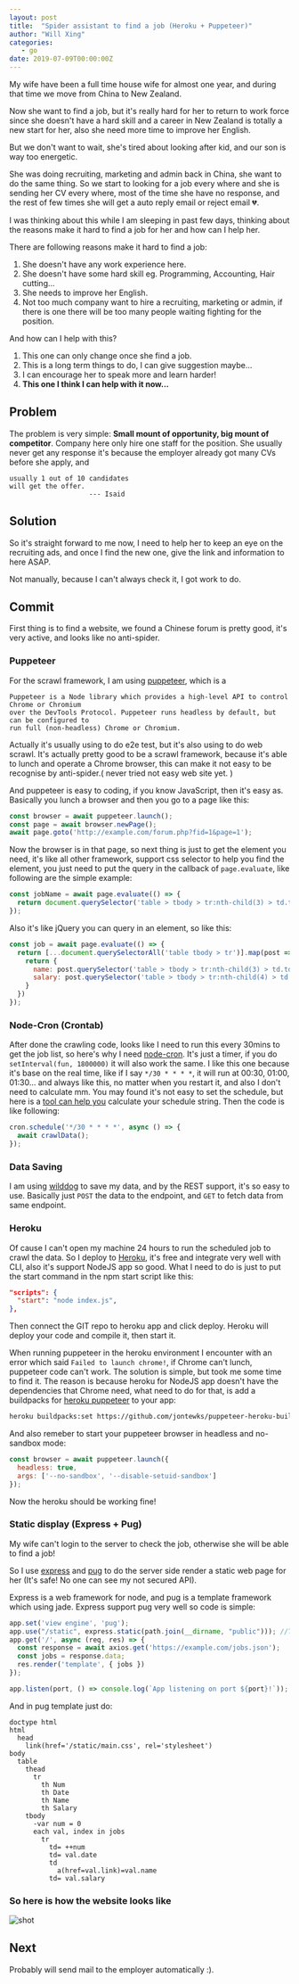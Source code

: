 ```yaml
---
layout: post
title:  "Spider assistant to find a job (Heroku + Puppeteer)"
author: "Will Xing"
categories:
   - go
date: 2019-07-09T00:00:00Z
---
```


My wife have been a full time house wife for almost one year, and during that time we move from China to New Zealand.

Now she want to find a job, but it's really hard for her to return to work force since she doesn't have a hard skill and a career in New Zealand is totally a new start for her, also she need more time to improve her English.

But we don't want to wait, she's tired about looking after kid, and our son is way too energetic.

She was doing recruiting, marketing and admin back in China, she want to do the same thing. So we start to looking for a job every where and she is sending her CV every where, most of the time she have no response, and the rest of few times she will get a auto reply email or reject email 💔.

I was thinking about this while I am sleeping in past few days, thinking about the reasons make it hard to find a job for her and how can I help her.

There are following reasons make it hard to find a job:
1. She doesn't have any work experience here.
2. She doesn't have some hard skill eg. Programming, Accounting, Hair cutting...
3. She needs to improve her English.
3. Not too much company want to hire a recruiting, marketing or admin, if there is one there will be too many people waiting fighting for the position.

And how can I help with this?
1. This one can only change once she find a job.
2. This is a long term things to do, I can give suggestion maybe...
3. I can encourage her to speak more and learn harder!
4. **This one I think I can help with it now...**

## Problem

The problem is very simple: **Small mount of opportunity, big mount of competitor**. Company here only hire one staff for the position. She usually never get any response it's because the employer already got many CVs before she apply, and
```
usually 1 out of 10 candidates
will get the offer.
                    --- Isaid
```

## Solution

So it's straight forward to me now, I need to help her to keep an eye on the recruiting ads, and once I find the new one, give the link and information to here ASAP.

Not manually, because I can't always check it, I got work to do.

## Commit

First thing is to find a website, we found a Chinese forum is pretty good, it's very active, and looks like no anti-spider.

### Puppeteer

For the scrawl framework, I am using [puppeteer](https://github.com/GoogleChrome/puppeteer), which is a

    Puppeteer is a Node library which provides a high-level API to control Chrome or Chromium
    over the DevTools Protocol. Puppeteer runs headless by default, but can be configured to
    run full (non-headless) Chrome or Chromium.

Actually it's usually using to do e2e test, but it's also using to do web scrawl. It's actually pretty good to be a scrawl framework, because it's able to lunch and operate a Chrome browser, this can make it not easy to be recognise by anti-spider.( never tried not easy web site yet. )

And puppeteer is easy to coding, if you know JavaScript, then it's easy as. Basically you lunch a browser and then you go to a page like this:

```js
const browser = await puppeteer.launch();
const page = await browser.newPage();
await page.goto('http://example.com/forum.php?fid=1&page=1');
```

Now the browser is in that page, so next thing is just to get the element you need, it's like all other framework, support css selector to help you find the element, you just need to put the query in the callback of `page.evaluate`, like following are the simple example:

```js
const jobName = await page.evaluate(() => {
  return document.querySelector('table > tbody > tr:nth-child(3) > td.td-content').innerHTML;
});
```

Also it's like jQuery you can query in an element, so like this:

```js
const job = await page.evaluate(() => {
  return [...document.querySelectorAll('table tbody > tr')].map(post => {
    return {
      name: post.querySelector('table > tbody > tr:nth-child(3) > td.td-content').innerHTML;
      salary: post.querySelector('table > tbody > tr:nth-child(4) > td.td-content').innerHTML;
    }
  })
});
```

### Node-Cron (Crontab)

After done the crawling code, looks like I need to run this every 30mins to get the job list, so here's why I need [node-cron](https://www.npmjs.com/package/node-cron). It's just a timer, if you do `setInterval(fun, 1800000)` it will also work the same. I like this one because it's base on the real time, like if I say `*/30 * * * *`, it will run at 00:30, 01:00, 01:30... and always like this, no matter when you restart it, and also I don't need to calculate mm. You may found it's not easy to set the schedule, but here is a [tool can help you](https://crontab.guru/) calculate your schedule string. Then the code is like following:

```js
cron.schedule('*/30 * * * *', async () => {
  await crawlData();
});
```

### Data Saving

I am using [wilddog](wilddog.com) to save my data, and by the REST support, it's so easy to use. Basically just `POST` the data to the endpoint, and `GET` to fetch data from same endpoint.

### Heroku

Of cause I can't open my machine 24 hours to run the scheduled job to crawl the data. So I deploy to [Heroku](heroku.com), it's free and integrate very well with CLI, also it's support NodeJS app so good. What I need to do is just to put the start command in the npm start script like this:

```json
"scripts": {
  "start": "node index.js",
},
```

Then connect the GIT repo to heroku app and click deploy. Heroku will deploy your code and compile it, then start it.

When running puppeteer in the heroku environment I encounter with an error which said `Failed to launch chrome!`, if Chrome can't lunch, puppeteer code can't work. The solution is simple, but took me some time to find it. The reason is because heroku for NodeJS app doesn't have the dependencies that Chrome need, what need to do for that, is add a buildpacks for [heroku puppeteer](https://github.com/jontewks/puppeteer-heroku-buildpack) to your app:

```bash
heroku buildpacks:set https://github.com/jontewks/puppeteer-heroku-buildpack.git
```

And also remeber to start your puppeteer browser in headless and no-sandbox mode:

```js
const browser = await puppeteer.launch({
  headless: true,
  args: ['--no-sandbox', '--disable-setuid-sandbox']
});
```

Now the heroku should be working fine!

### Static display (Express + Pug)

My wife can't login to the server to check the job, otherwise she will be able to find a job!

So I use [express](https://expressjs.com/) and [pug](https://pugjs.org) to do the server side render a static web page for her (It's safe! No one can see my not secured API).

Express is a web framework for node, and pug is a template framework which using jade. Express support pug very well so code is simple:

```js
app.set('view engine', 'pug');
app.use("/static", express.static(path.join(__dirname, "public"))); //This is the folder hosting my css file
app.get('/', async (req, res) => {
  const response = await axios.get('https://example.com/jobs.json');
  const jobs = response.data;
  res.render('template', { jobs })
});

app.listen(port, () => console.log(`App listening on port ${port}!`));
```

And in pug template just do:

```jade
doctype html
html
  head
    link(href='/static/main.css', rel='stylesheet')
body
  table
    thead
      tr
        th Num
        th Date
        th Name
        th Salary
    tbody
      -var num = 0
      each val, index in jobs
        tr
          td= ++num
          td= val.date
          td
            a(href=val.link)=val.name
          td= val.salary
```

### So here is how the website looks like

![shot](/assets/images/jobdata.png)

## Next

Probably will send mail to the employer automatically :).